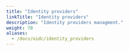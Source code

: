 ```yaml
---
title: "Identity providers"
linkTitle: "Identity providers"
description: "Identity providers managment."
weight: 70
aliases:
  - /docs/oidc/identity_providers
---
```

